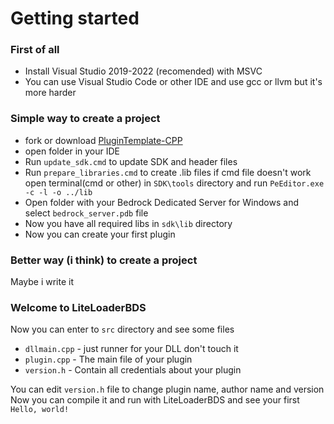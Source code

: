 # Getting started

### First of all
+ Install Visual Studio 2019-2022 (recomended) with MSVC
+ You can use Visual Studio Code or other IDE and use gcc or llvm but it's more harder

### Simple way to create a project
+ fork or download [PluginTemplate-CPP](https://github.com/LiteLDev/PluginTemplate-CPP)
+ open folder in your IDE
+ Run `update_sdk.cmd` to update SDK and header files
+ Run `prepare_libraries.cmd` to create .lib files if cmd file doesn't work open terminal(cmd or other) in `SDK\tools` directory and run `PeEditor.exe -c -l -o ../lib`
+ Open folder with your Bedrock Dedicated Server for Windows and select `bedrock_server.pdb` file
+ Now you have all required libs in `sdk\lib` directory
+ Now you can create your first plugin

### Better way (i think) to create a project
Maybe i write it

### Welcome to LiteLoaderBDS
Now you can enter to `src` directory and see some files

+ `dllmain.cpp` - just runner for your DLL don't touch it
+ `plugin.cpp` - The main file of your plugin
+ `version.h` - Contain all credentials about your plugin

You can edit `version.h` file to change plugin name, author name and version<br>
Now you can compile it and run with LiteLoaderBDS and see your first `Hello, world!`